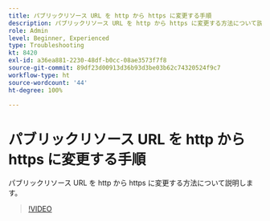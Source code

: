 ```yaml
---
title: パブリックリソース URL を http から https に変更する手順
description: パブリックリソース URL を http から https に変更する方法について説明します。
role: Admin
level: Beginner, Experienced
type: Troubleshooting
kt: 8420
exl-id: a36ea881-2230-48df-b0cc-08ae3573f7f8
source-git-commit: 89df23d00913d36b93d3be03b62c74320524f9c7
workflow-type: ht
source-wordcount: '44'
ht-degree: 100%

---
```


# パブリックリソース URL を http から https に変更する手順

パブリックリソース URL を http から https に変更する方法について説明します。

>[!VIDEO](https://video.tv.adobe.com/v/335973?quality=12&learn=on)
